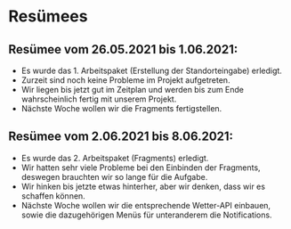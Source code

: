 # Resümees

## Resümee vom 26.05.2021 bis 1.06.2021:
* Es wurde das 1. Arbeitspaket (Erstellung der Standorteingabe) erledigt.
* Zurzeit sind noch keine Probleme im Projekt aufgetreten.
* Wir liegen bis jetzt gut im Zeitplan und werden bis zum Ende wahrscheinlich fertig mit unserem Projekt.
* Nächste Woche wollen wir die Fragments fertigstellen.

## Resümee vom 2.06.2021 bis 8.06.2021:
* Es wurde das 2. Arbeitspaket (Fragments) erledigt.
* Wir hatten sehr viele Probleme bei den Einbinden der Fragments, deswegen brauchten wir so lange für die Aufgabe.
* Wir hinken bis jetzte etwas hinterher, aber wir denken, dass wir es schaffen können.
* Nächste Woche wollen wir die entsprechende Wetter-API einbauen, sowie die dazugehörigen Menüs für unteranderem die Notifications.
